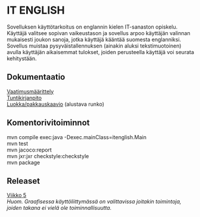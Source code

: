 # IT ENGLISH

Sovelluksen käyttötarkoitus on englannin kielen IT-sanaston opiskelu. Käyttäjä valitsee sopivan vaikeustason ja sovellus arpoo käyttäjän valinnan mukaisesti joukon sanoja, jotka käyttäjä kääntää suomesta englanniksi. Sovellus muistaa pysyväistallennuksen (ainakin aluksi tekstimuotoinen) avulla käyttäjän aikaisemmat tulokset, joiden perusteella käyttäjä voi seurata kehitystään.

## Dokumentaatio

[Vaatimusmäärittely](https://github.com/tietotuomas/ot-harjoitustyo/blob/master/dokumentaatio/vaatimusmaarittely.md)  
[Tuntikirjanpito](https://github.com/tietotuomas/ot-harjoitustyo/blob/master/dokumentaatio/tuntikirjanpito.md)  
[Luokka/pakkauskaavio](https://github.com/tietotuomas/ot-harjoitustyo/blob/master/dokumentaatio/arkkitehtuuri.md) (alustava runko)

## Komentorivitoiminnot

mvn compile exec:java -Dexec.mainClass=itenglish.Main  
mvn test  
mvn jacoco:report  
mvn jxr:jxr checkstyle:checkstyle  
mvn package

## Releaset
[Viikko 5](https://github.com/tietotuomas/ot-harjoitustyo/releases/tag/viikko5)  
*Huom. Graafisessa käyttöliittymässä on valittavissa joitakin toimintoja, joiden takana ei vielä ole toiminnallisuutta.*
